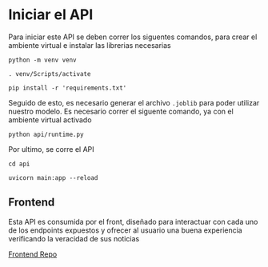 # Iniciar el API

Para iniciar este API se deben correr los siguentes comandos, para crear el ambiente virtual e instalar las librerias necesarias 

```
python -m venv venv

. venv/Scripts/activate

pip install -r 'requirements.txt'
```
Seguido de esto, es necesario generar el archivo ```.joblib``` para poder utilizar nuestro modelo. Es necesario correr el siguente comando, ya con el ambiente virtual activado

```
python api/runtime.py
```

Por ultimo, se corre el API

```
cd api

uvicorn main:app --reload
```

## Frontend

Esta API es consumida por el front, diseñado para interactuar con cada uno de los endpoints expuestos y ofrecer al usuario una buena experiencia verificando la veracidad de sus noticias

[Frontend Repo](https://github.com/ignchap27/ISIS3301-PROY1-G32-FRONT.git)
